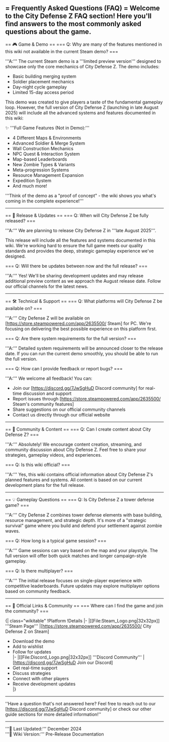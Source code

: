 = Frequently Asked Questions (FAQ) =
Welcome to the City Defense Z FAQ section! Here you'll find answers to the most commonly asked questions about the game.
----

== 🎮 Game & Demo ==
=== Q: Why are many of the features mentioned in this wiki not available in the current Steam demo? ===

'''A:''' The current Steam demo is a '''limited preview version''' designed to showcase only the core mechanics of City Defense Z. The demo includes:

* Basic building merging system
* Soldier placement mechanics  
* Day-night cycle gameplay
* Limited 15-day access period

This demo was created to give players a taste of the fundamental gameplay loop. However, the full version of City Defense Z (launching in late August 2025) will include all the advanced systems and features documented in this wiki:

✨ '''Full Game Features (Not in Demo):'''

* 4 Different Maps & Environments
* Advanced Soldier & Merge System
* Wall Construction Mechanics
* NPC Quest & Interaction System
* Map-based Leaderboards
* New Zombie Types & Variants
* Meta-progression Systems
* Resource Management Expansion
* Expedition System
* And much more!

'''Think of the demo as a "proof of concept" - the wiki shows you what's coming in the complete experience!'''

----

== 📅 Release & Updates ==
=== Q: When will City Defense Z be fully released? ===

'''A:''' We are planning to release City Defense Z in '''late August 2025'''. 

This release will include all the features and systems documented in this wiki. We're working hard to ensure the full game meets our quality standards and provides the deep, strategic gameplay experience we've designed.

=== Q: Will there be updates between now and the full release? ===

'''A:''' Yes! We'll be sharing development updates and may release additional preview content as we approach the August release date. Follow our official channels for the latest news.

----

== 🛠️ Technical & Support ==
=== Q: What platforms will City Defense Z be available on? ===

'''A:''' City Defense Z will be available on [https://store.steampowered.com/app/2635500/ Steam] for PC. We're focusing on delivering the best possible experience on this platform first.

=== Q: Are there system requirements for the full version? ===

'''A:''' Detailed system requirements will be announced closer to the release date. If you can run the current demo smoothly, you should be able to run the full version.

=== Q: How can I provide feedback or report bugs? ===

'''A:''' We welcome all feedback! You can:

* Join our [https://discord.gg/7JwSgHuD Discord community] for real-time discussion and support
* Report issues through [https://store.steampowered.com/app/2635500/ Steam's community features]
* Share suggestions on our official community channels
* Contact us directly through our official website

----

== 🌟 Community & Content ==
=== Q: Can I create content about City Defense Z? ===

'''A:''' Absolutely! We encourage content creation, streaming, and community discussion about City Defense Z. Feel free to share your strategies, gameplay videos, and experiences.

=== Q: Is this wiki official? ===

'''A:''' Yes, this wiki contains official information about City Defense Z's planned features and systems. All content is based on our current development plans for the full release.

----

== 💡 Gameplay Questions ==
=== Q: Is City Defense Z a tower defense game? ===

'''A:''' City Defense Z combines tower defense elements with base building, resource management, and strategic depth. It's more of a "strategic survival" game where you build and defend your settlement against zombie waves.

=== Q: How long is a typical game session? ===

'''A:''' Game sessions can vary based on the map and your playstyle. The full version will offer both quick matches and longer campaign-style gameplay.

=== Q: Is there multiplayer? ===

'''A:''' The initial release focuses on single-player experience with competitive leaderboards. Future updates may explore multiplayer options based on community feedback.

----

== 🔗 Official Links & Community ==
=== Where can I find the game and join the community? ===

{| class="wikitable"
!Platform
!Details
|-
|[[File:Steam_Logo.png|32x32px]] '''Steam Page'''
|[https://store.steampowered.com/app/2635500/ City Defense Z on Steam]
* Download the demo  
* Add to wishlist  
* Follow for updates  
|-
|[[File:Discord_Logo.png|32x32px]] '''Discord Community'''
|[https://discord.gg/7JwSgHuD Join our Discord]
* Get real-time support  
* Discuss strategies  
* Connect with other players  
* Receive development updates  
|}

----

''Have a question that's not answered here? Feel free to reach out to our [https://discord.gg/7JwSgHuD Discord community] or check our other guide sections for more detailed information!''

----

'''🔄 Last Updated:''' December 2024<br/>
'''📝 Wiki Version:''' Pre-Release Documentation 